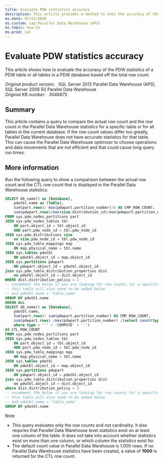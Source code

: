```yaml
---
title: Evaluate PDW statistics accuracy
description: This article provides a method to test the accuracy of the PDW statistics of a PDW table or all tables in a PDW database based off the total row count.
ms.date: 07/22/2020
ms.custom: sap:Parallel Data Warehouse (APS)
ms.topic: how-to
ms.prod: sql
---
```

# Evaluate PDW statistics accuracy

This article shows how to evaluate the accuracy of the PDW statistics of a PDW table or all tables in a PDW database based off the total row count.

_Original product version:_ &nbsp; SQL Server 2012 Parallel Data Warehouse (APS), SQL Server 2008 R2 Parallel Data Warehouse  
_Original KB number:_ &nbsp; 3046875

## Summary

This article contains a query to compare the actual row count and the row count in the Parallel Data Warehouse statistics for a specific table or for all tables in the current database. If the row count values differ too greatly, Parallel Data Warehouse does not have accurate statistics for that table. This can cause the Parallel Data Warehouse optimizer to choose operations and data movements that are not efficient and that could cause long query run times.

## More information

Run the following query to show a comparison between the actual row count and the CTL row count that is displayed in the Parallel Data Warehouse statistics:

```sql
SELECT db_name() as [Database],
    pdwtbl.name as [Table],
    Sum(part.rows)/ max(pdwpart.partition_number)/8 AS CMP_ROW_COUNT,
    sum(pdwpart.rows)/max(size.distribution_id)/max(pdwpart.partition_number)/8 AS CTL_ROW_COUNT
FROM sys.pdw_nodes_partitions part
JOIN sys.pdw_nodes_tables tbl
    ON part.object_id = tbl.object_id
    AND part.pdw_node_id = tbl.pdw_node_id
JOIN sys.pdw_distributions size
    on size.pdw_node_id = tbl.pdw_node_id
JOIN sys.pdw_table_mappings map
    ON map.physical_name = tbl.name
JOIN sys.tables pdwtbl
    ON pdwtbl.object_id = map.object_id
JOIN sys.partitions pdwpart
    ON pdwpart.object_id = pdwtbl.object_id
join sys.pdw_table_distribution_properties dist
    on pdwtbl.object_id = dist.object_id
WHERE dist.distribution_policy = 2
-- uncomment the below if you are looking for row counts for a specific table
-- this table will also need to be added below
-- and pdwtbl.name = 'table_name'
GROUP BY pdwtbl.name
UNION ALL
SELECT db_name() as [Database],
    pdwtbl.name,
    Sum(part.rows)/ sum(pdwpart.partition_number) AS CMP_ROW_COUNT,
    sum(pdwpart.rows) /max(pdwpart.partition_number) /(select count(type) from sys.dm_pdw_nodes
    where type = ''' + 'COMPUTE' + ''')
AS CTL_ROW_COUNT
FROM sys.pdw_nodes_partitions part
JOIN sys.pdw_nodes_tables tbl
    ON part.object_id = tbl.object_id
    AND part.pdw_node_id = tbl.pdw_node_id
JOIN sys.pdw_table_mappings map
    ON map.physical_name = tbl.name
JOIN sys.tables pdwtbl
    ON pdwtbl.object_id = map.object_id
JOIN sys.partitions pdwpart
    ON pdwpart.object_id = pdwtbl.object_id
join sys.pdw_table_distribution_properties dist
    on pdwtbl.object_id = dist.object_id
where dist.distribution_policy = 3
-- uncomment the below if you are looking for row counts for a specific table
-- this table will also need to be added below
-- and pdwtbl.name = 'table_name'
GROUP BY pdwtbl.name
```

> [!NOTE]
> - This query evaluates only the row counts and not cardinality. It also requires that Parallel Data Warehouse level statistics exist on at least one column of the table. It does not take into account whether statistics exist on more than one column, or which column the statistics exist for.
> - The default count value in Parallel Data Warehouse is 1,000 rows. If no Parallel Data Warehouse statistics have been created, a value of **1000** is returned for the CTL row count.
